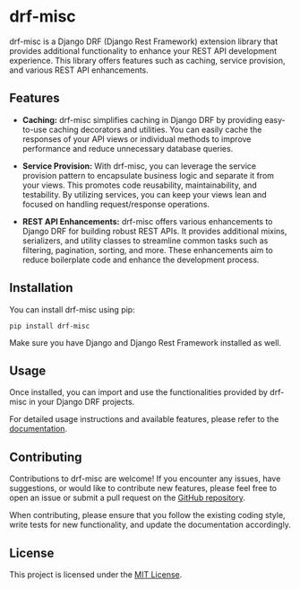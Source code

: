 # drf-misc

drf-misc is a Django DRF (Django Rest Framework) extension library that provides additional functionality to enhance your REST API development experience. This library offers features such as caching, service provision, and various REST API enhancements.

## Features

- **Caching:** drf-misc simplifies caching in Django DRF by providing easy-to-use caching decorators and utilities. You can easily cache the responses of your API views or individual methods to improve performance and reduce unnecessary database queries.

- **Service Provision:** With drf-misc, you can leverage the service provision pattern to encapsulate business logic and separate it from your views. This promotes code reusability, maintainability, and testability. By utilizing services, you can keep your views lean and focused on handling request/response operations.

- **REST API Enhancements:** drf-misc offers various enhancements to Django DRF for building robust REST APIs. It provides additional mixins, serializers, and utility classes to streamline common tasks such as filtering, pagination, sorting, and more. These enhancements aim to reduce boilerplate code and enhance the development process.

## Installation

You can install drf-misc using pip:

```
pip install drf-misc
```

Make sure you have Django and Django Rest Framework installed as well.

## Usage

Once installed, you can import and use the functionalities provided by drf-misc in your Django DRF projects.

For detailed usage instructions and available features, please refer to the [documentation](https://github.com/abhishm20/drf-misc).

## Contributing

Contributions to drf-misc are welcome! If you encounter any issues, have suggestions, or would like to contribute new features, please feel free to open an issue or submit a pull request on the [GitHub repository](https://github.com/abhishm20/drf-misc).

When contributing, please ensure that you follow the existing coding style, write tests for new functionality, and update the documentation accordingly.

## License

This project is licensed under the [MIT License](LICENSE).

```

```
